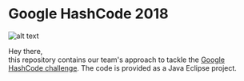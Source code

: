 # Google HashCode 2018

![alt text](https://storage.googleapis.com/gweb-uniblog-publish-prod/images/hashcode_hero.max-1000x1000.png)

Hey there,  
this repository contains our team's approach to tackle the [Google HashCode challenge](https://hashcode.withgoogle.com/). The code is provided as a Java Eclipse project.  

